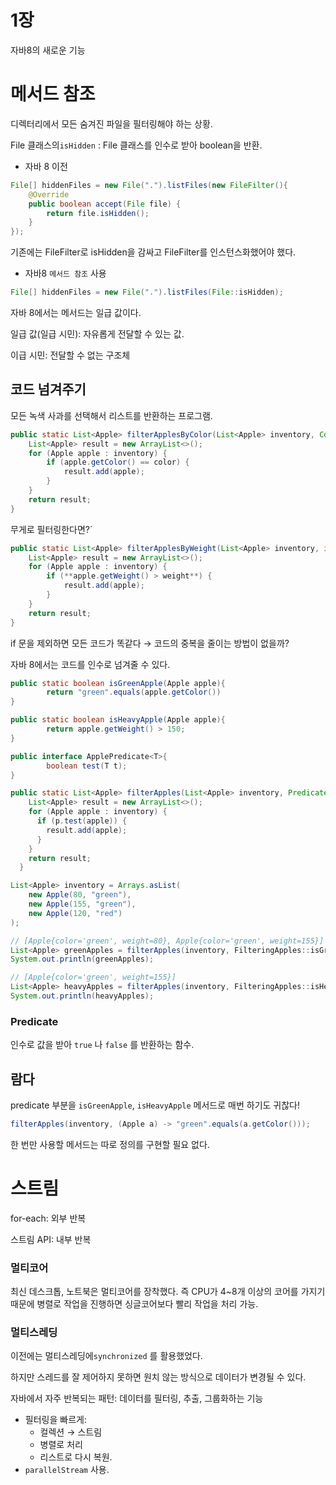 # 1장

자바8의 새로운 기능

# 메서드 참조

디렉터리에서 모든 숨겨진 파일을 필터링해야 하는 상황.

File 클래스의`isHidden` : File 클래스를 인수로 받아 boolean을 반환.

- 자바 8 이전

```java
File[] hiddenFiles = new File(".").listFiles(new FileFilter(){
    @Override
    public boolean accept(File file) {
        return file.isHidden();
    }
});
```

기존에는 FileFilter로 isHidden을 감싸고 FileFilter를 인스턴스화했어야 했다.

- 자바8 `메서드 참조` 사용

```java
File[] hiddenFiles = new File(".").listFiles(File::isHidden);
```

자바 8에서는 메서드는 일급 값이다.

일급 값(일급 시민): 자유롭게 전달할 수 있는 값.

이급 시민: 전달할 수 없는 구조체 

## 코드 넘겨주기

모든 녹색 사과를 선택해서 리스트를 반환하는 프로그램.

```java
public static List<Apple> filterApplesByColor(List<Apple> inventory, Color color) {
    List<Apple> result = new ArrayList<>();
    for (Apple apple : inventory) {
        if (apple.getColor() == color) {
            result.add(apple);
        }
    }
    return result;
}
```

무게로 필터링한다면?`

```java
public static List<Apple> filterApplesByWeight(List<Apple> inventory, int weight) {
    List<Apple> result = new ArrayList<>();
    for (Apple apple : inventory) {
        if (**apple.getWeight() > weight**) {
            result.add(apple);
        }
    }
    return result;
}
```

if 문을 제외하면 모든 코드가 똑같다 → 코드의 중복을 줄이는 방법이 없을까?

자바 8에서는 코드를 인수로 넘겨줄 수 있다.

```java
public static boolean isGreenApple(Apple apple){
		return "green".equals(apple.getColor())
}

public static boolean isHeavyApple(Apple apple){
		return apple.getWeight() > 150;
}

public interface ApplePredicate<T>{
		boolean test(T t);
}

public static List<Apple> filterApples(List<Apple> inventory, Predicate<Apple> p) {
    List<Apple> result = new ArrayList<>();
    for (Apple apple : inventory) {
      if (p.test(apple)) {
        result.add(apple);
      }
    }
    return result;
  }

List<Apple> inventory = Arrays.asList(
    new Apple(80, "green"),
    new Apple(155, "green"),
    new Apple(120, "red")
);

// [Apple{color='green', weight=80}, Apple{color='green', weight=155}]
List<Apple> greenApples = filterApples(inventory, FilteringApples::isGreenApple);
System.out.println(greenApples);

// [Apple{color='green', weight=155}]
List<Apple> heavyApples = filterApples(inventory, FilteringApples::isHeavyApple);
System.out.println(heavyApples);
```

### Predicate

인수로 값을 받아 `true` 나 `false` 를 반환하는 함수.

 

## 람다

predicate 부분을 `isGreenApple`, `isHeavyApple` 메서드로 매번 하기도 귀찮다!

```java
filterApples(inventory, (Apple a) -> "green".equals(a.getColor()));
```

한 번만 사용할 메서드는 따로 정의를 구현할 필요 없다.

# 스트림

for-each: 외부 반복

스트림 API: 내부 반복

### 멀티코어

최신 데스크톱, 노트북은 멀티코어를 장착했다. 즉 CPU가 4~8개 이상의 코어를 가지기 때문에 병렬로 작업을 진행하면 싱글코어보다 빨리 작업을 처리 가능.

### 멀티스레딩

이전에는 멀티스레딩에`synchronized` 를 활용했었다.

하지만 스레드를 잘 제어하지 못하면 원치 않는 방식으로 데이터가 변경될 수 있다.

자바에서 자주 반복되는 패턴: 데이터를 필터링, 추출, 그룹화하는 기능

- 필터링을 빠르게:
    - 컬렉션  → 스트림
    - 병렬로 처리
    - 리스트로 다시 복원.
- `parallelStream` 사용.